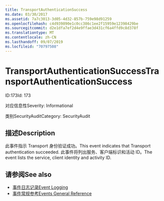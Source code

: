 ```yaml
---
title: TransportAuthenticationSuccess
ms.date: 03/30/2017
ms.assetid: 7a7c3013-3d05-4d32-857b-759e98d91259
ms.openlocfilehash: c4d939890e1c0cc386c1ee2f15959e12398429be
ms.sourcegitcommit: d2e1dfa7ef2d4e9ffae3d431cf6a4ffd9c8d378f
ms.translationtype: MT
ms.contentlocale: zh-CN
ms.lasthandoff: 09/07/2019
ms.locfileid: "70797508"
---
```

# <a name="transportauthenticationsuccess"></a><span data-ttu-id="67c9e-102">TransportAuthenticationSuccess</span><span class="sxs-lookup"><span data-stu-id="67c9e-102">TransportAuthenticationSuccess</span></span>
<span data-ttu-id="67c9e-103">ID:173</span><span class="sxs-lookup"><span data-stu-id="67c9e-103">Id: 173</span></span>  
  
 <span data-ttu-id="67c9e-104">对应信息性</span><span class="sxs-lookup"><span data-stu-id="67c9e-104">Severity: Informational</span></span>  
  
 <span data-ttu-id="67c9e-105">类别SecurityAudit</span><span class="sxs-lookup"><span data-stu-id="67c9e-105">Category: SecurityAudit</span></span>  
  
## <a name="description"></a><span data-ttu-id="67c9e-106">描述</span><span class="sxs-lookup"><span data-stu-id="67c9e-106">Description</span></span>  
 <span data-ttu-id="67c9e-107">此事件指示 Transport 身份验证成功。</span><span class="sxs-lookup"><span data-stu-id="67c9e-107">This event indicates that Transport authentication succeeded.</span></span> <span data-ttu-id="67c9e-108">此事件将列出服务、客户端标识和活动 ID。</span><span class="sxs-lookup"><span data-stu-id="67c9e-108">The event lists the service, client identity and activity ID.</span></span>  
  
## <a name="see-also"></a><span data-ttu-id="67c9e-109">请参阅</span><span class="sxs-lookup"><span data-stu-id="67c9e-109">See also</span></span>

- [<span data-ttu-id="67c9e-110">事件日志记录</span><span class="sxs-lookup"><span data-stu-id="67c9e-110">Event Logging</span></span>](index.md)
- [<span data-ttu-id="67c9e-111">事件常规参考</span><span class="sxs-lookup"><span data-stu-id="67c9e-111">Events General Reference</span></span>](events-general-reference.md)
